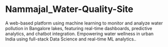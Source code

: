 # Nammajal_Water-Quality-Site
A web-based platform using machine learning to monitor and analyze water pollution in Bangalore lakes, featuring real-time dashboards, predictive analytics, and chatbot integration. Empowering water wellness in urban India using full-stack Data Science and real-time ML analytics..
